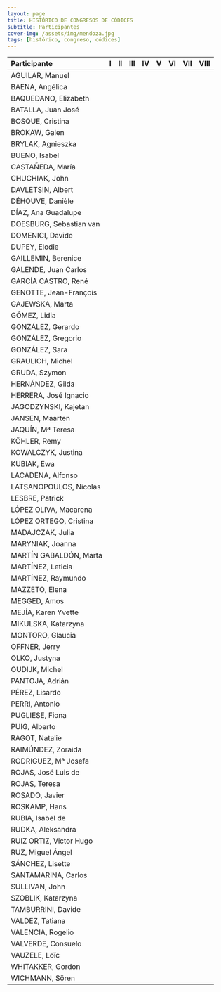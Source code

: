 ```yaml
---
layout: page
title: HISTÓRICO DE CONGRESOS DE CÓDICES
subtitle: Participantes
cover-img: /assets/img/mendoza.jpg
tags: [histórico, congreso, códices]
---
```


| Participante | I | II | III | IV | V | VI | VII | VIII |
| :----------- |:- | :- | :-- | :- | :-| :- | :-- | :--- |
| AGUILAR, Manuel | | | | | | | | |
| BAENA, Angélica | | | | | | | | |
| BAQUEDANO, Elizabeth | | | | | | | | |
| BATALLA, Juan José | | | | | | | | |
| BOSQUE, Cristina | | | | | | | | |
| BROKAW, Galen | | | | | | | | |
| BRYLAK, Agnieszka | | | | | | | | |
| BUENO, Isabel | | | | | | | | |
| CASTAÑEDA, María | | | | | | | | |
| CHUCHIAK, John | | | | | | | | |
| DAVLETSIN, Albert | | | | | | | | |
| DÉHOUVE, Danièle | | | | | | | | |
| DÍAZ, Ana Guadalupe | | | | | | | | |
| DOESBURG, Sebastian van | | | | | | | | |
| DOMENICI, Davide | | | | | | | | |
| DUPEY, Elodie | | | | | | | | |
| GAILLEMIN, Berenice | | | | | | | | |
| GALENDE, Juan Carlos | | | | | | | | |
| GARCÍA CASTRO, René | | | | | | | | |
| GENOTTE, Jean-François | | | | | | | | |
| GAJEWSKA, Marta | | | | | | | | |
| GÓMEZ, Lidia | | | | | | | | |
| GONZÁLEZ, Gerardo | | | | | | | | |
| GONZÁLEZ, Gregorio | | | | | | | | |
| GONZÁLEZ, Sara | | | | | | | | |
| GRAULICH, Michel | | | | | | | | |
| GRUDA, Szymon | | | | | | | | |
| HERNÁNDEZ, Gilda | | | | | | | | |
| HERRERA, José Ignacio | | | | | | | | |
| JAGODZYNSKI, Kajetan | | | | | | | | |
| JANSEN, Maarten | | | | | | | | |
| JAQUÍN, Mª Teresa | | | | | | | | |
| KÖHLER, Remy | | | | | | | | |
| KOWALCZYK, Justina | | | | | | | | |
| KUBIAK, Ewa | | | | | | | | |
| LACADENA, Alfonso | | | | | | | | |
| LATSANOPOULOS, Nicolás | | | | | | | | |
| LESBRE, Patrick | | | | | | | | |
| LÓPEZ OLIVA, Macarena | | | | | | | | |
| LÓPEZ ORTEGO, Cristina | | | | | | | | |
| MADAJCZAK, Julia | | | | | | | | |
| MARYNIAK, Joanna | | | | | | | | |
| MARTÍN GABALDÓN, Marta | | | | | | | | |
| MARTÍNEZ, Leticia | | | | | | | | |
| MARTÍNEZ, Raymundo | | | | | | | | |
| MAZZETO, Elena | | | | | | | | |
| MEGGED, Amos | | | | | | | | |
| MEJÍA, Karen Yvette | | | | | | | | |
| MIKULSKA, Katarzyna | | | | | | | | |
| MONTORO, Glaucia | | | | | | | | |
| OFFNER, Jerry | | | | | | | | |
| OLKO, Justyna | | | | | | | | |
| OUDIJK, Michel | | | | | | | | |
| PANTOJA, Adrián | | | | | | | | |
| PÉREZ, Lisardo | | | | | | | | |
| PERRI, Antonio | | | | | | | | |
| PUGLIESE, Fiona | | | | | | | | |
| PUIG, Alberto | | | | | | | | |
| RAGOT, Natalie | | | | | | | | |
| RAIMÚNDEZ, Zoraida | | | | | | | | |
| RODRIGUEZ, Mª Josefa | | | | | | | | |
| ROJAS, José Luis de | | | | | | | | |
| ROJAS, Teresa | | | | | | | | |
| ROSADO, Javier | | | | | | | | |
| ROSKAMP, Hans | | | | | | | | |
| RUBIA, Isabel de | | | | | | | | |
| RUDKA, Aleksandra | | | | | | | | |
| RUIZ ORTIZ, Victor Hugo | | | | | | | | |
| RUZ, Miguel Ángel | | | | | | | | |
| SÁNCHEZ, Lisette | | | | | | | | |
| SANTAMARINA, Carlos | | | | | | | | |
| SULLIVAN, John | | | | | | | | |
| SZOBLIK, Katarzyna | | | | | | | | |
| TAMBURRINI, Davide | | | | | | | | |
| VALDEZ, Tatiana | | | | | | | | |
| VALENCIA, Rogelio | | | | | | | | |
| VALVERDE, Consuelo | | | | | | | | |
| VAUZELE, Loïc | | | | | | | | |
| WHITAKKER, Gordon | | | | | | | | |
| WICHMANN, Sören | | | | | | | | |


